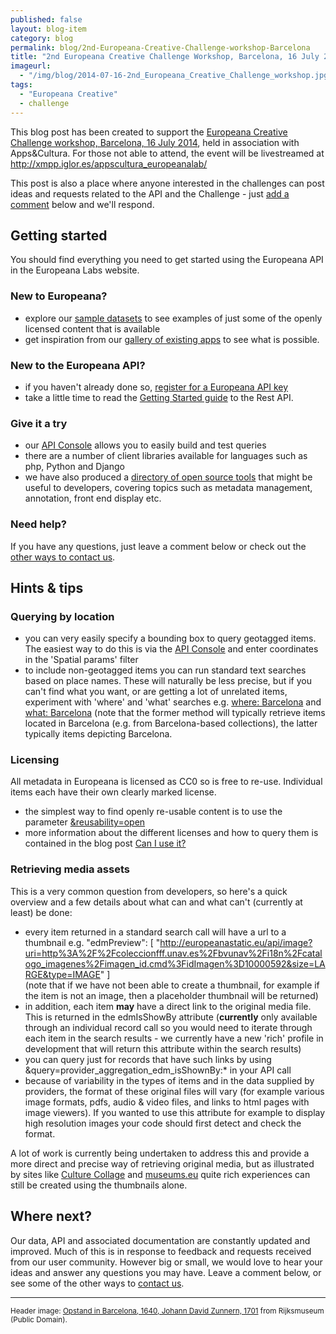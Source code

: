 ```yaml
---
published: false
layout: blog-item
category: blog
permalink: blog/2nd-Europeana-Creative-Challenge-workshop-Barcelona
title: "2nd Europeana Creative Challenge Workshop, Barcelona, 16 July 2014"
imageurl: 
  - "/img/blog/2014-07-16-2nd_Europeana_Creative_Challenge_workshop.jpg"
tags: 
  - "Europeana Creative"
  - challenge
---
```


This blog post has been created to support the [Europeana Creative Challenge workshop, Barcelona, 16 July 2014](/events/2nd-Europeana-Creative-Challenge-workshop-Barcelona/), held in association with Apps&Cultura. For those not able to attend, the event will be livestreamed at http://xmpp.iglor.es/appscultura_europeanalab/

This post is also a place where anyone interested in the challenges can post ideas and requests related to the API and the Challenge - just [add a comment](#comments) below and we'll respond.

## Getting started
You should find everything you need to get started using the Europeana API in the Europeana Labs website.

### New to Europeana?
- explore our [sample datasets](/data) to see examples of just some of the openly licensed content that is available
- get inspiration from our [gallery of existing apps](/apps) to see what is possible.

### New to the Europeana API?
- if you haven't already done so, [register for a Europeana API key](/api/registration/)
- take a little time to read the [Getting Started guide](/api/introduction/) to the Rest API.

### Give it a try
- our [API Console](/api/console/) allows you to easily build and test queries
- there are a number of client libraries available for languages such as php, Python and Django
- we have also produced a [directory of open source tools](/apps/#tag=open-source-tools) that might be useful to developers, covering topics such as metadata management, annotation, front end display etc.

### Need help?

If you have any questions, just leave a comment below or check out the [other ways to contact us](/support/contact/).

## Hints & tips

### Querying by location

- you can very easily specify a bounding box to query geotagged items. The easiest way to do this is via the [API Console](/api/console/) and enter coordinates in the 'Spatial params' filter
- to include non-geotagged items you can run standard text searches based on place names. These will naturally be less precise, but if you can't find what you want, or are getting a lot of unrelated items, experiment with 'where' and 'what' searches e.g. [where: Barcelona](http://labs.europeana.eu/api/console/?function=search&query=where:barcelona&start=1&rows=24) and [what: Barcelona](http://labs.europeana.eu/api/console/?function=search&query=what:barcelona&start=1&rows=24) (note that the former method will typically retrieve items located in Barcelona (e.g. from Barcelona-based collections), the latter typically items depicting Barcelona.

### Licensing

All metadata in Europeana is licensed as CC0 so is free to re-use. Individual items each have their own clearly marked license. 
- the simplest way to find openly re-usable content is to use the parameter [&reusability=open](http://labs.europeana.eu/api/console/?function=search&query=Barcelona&start=1&rows=24&profile=minimal&reusability=open)
- more information about the different licenses and how to query them is contained in the blog post [Can I use it?](/blog/can-i-use-it/)

### Retrieving media assets
This is a very common question from developers, so here's a quick overview and a few details about what can and what can't (currently at least) be done:
- every item returned in a standard search call will have a url to a thumbnail e.g. "edmPreview": [ "http://europeanastatic.eu/api/image?uri=http%3A%2F%2Fcoleccionfff.unav.es%2Fbvunav%2Fi18n%2Fcatalogo_imagenes%2Fimagen_id.cmd%3FidImagen%3D10000592&size=LARGE&type=IMAGE" ]  
(note that if we have not been able to create a thumbnail, for example if the item is not an image, then a placeholder thumbnail will be returned)
- in addition, each item **may** have a direct link to the original media file. This is returned in the edmIsShowBy attribute (**currently** only available through an individual record call so you would need to iterate through each item in the search results - we currently have a new 'rich' profile in development that will return this attribute within the search results)
- you can query just for records that have such links by using &query=provider_aggregation_edm_isShownBy:\* in your API call
- because of variability in the types of items and in the data supplied by providers, the format of these original files will vary (for example various image formats, pdfs, audio & video files, and links to html pages with image viewers). If you wanted to use this attribute for example to display high resolution images your code should first detect and check the format.
 
A lot of work is currently being undertaken to address this and provide a more direct and precise way of retrieving original media, but as illustrated by sites like [Culture Collage](http://www.zenlan.com/collage/europeana/#barcelona) and [museums.eu](http://museums.eu/museum/details/16007/the-british-library) quite rich experiences can still be created using the thumbnails alone.


## Where next?

Our data, API and associated documentation are constantly updated and improved. Much of this is in response to feedback and requests received from our user community. However big or small, we would love to hear your ideas and answer any questions you may have. Leave a comment below, or see some of the other ways to [contact us](/support/contact). 

---

<small>Header image: [Opstand in Barcelona, 1640, Johann David Zunnern, 1701](http://europeana.eu/portal/record/90402/RP_P_1896_A_19368_1959.html?start=8&query=barcelona&startPage=1&qf=TYPE%3AIMAGE&qf=REUSABILITY%3Aopen&qf=provider_aggregation_edm_isShownBy%3A*&qf=PROVIDER%3ARijksmuseum&rows=24) from Rijksmuseum (Public Domain).</small>

<a name="comments"></a>
